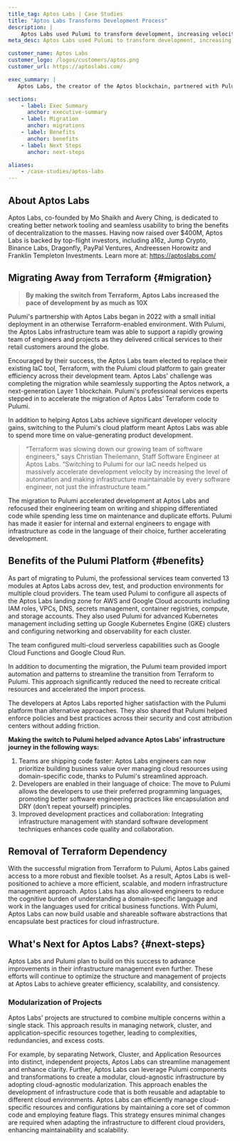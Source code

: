 ```yaml
---
title_tag: Aptos Labs | Case Studies
title: "Aptos Labs Transforms Development Process"
description: |
    Aptos Labs used Pulumi to transform development, increasing velocity by up to 10X while improving security, compliance, and cost control.
meta_desc: Aptos Labs used Pulumi to transform development, increasing velocity by up to 10X while improving security, compliance, and cost control.

customer_name: Aptos Labs
customer_logo: /logos/customers/aptos.png
customer_url: https://aptoslabs.com/

exec_summary: |
   Aptos Labs, the creator of the Aptos blockchain, partnered with Pulumi in 2022 to transform their development process and replace Terraform. By adopting Pulumi's cloud engineering platform, Aptos Labs increased development velocity by up to 10X, improved security, compliance, and cost control, and empowered developers to use their preferred programming languages. Pulumi's professional services team migrated Aptos Labs' existing Terraform code, configured the Aptos landing zones for AWS and Google Cloud, and set up Kubernetes clusters and serverless functions. Aptos Labs is now positioned for greater efficiency and scalability, with plans to further modularize projects using Pulumi to reduce complexity, increase code reuse, and enhance flexibility across different cloud environments.

sections:
    - label: Exec Summary
      anchor: executive-summary
    - label: Migration
      anchor: migrations
    - label: Benefits
      anchor: benefits
    - label: Next Steps
      anchor: next-steps

aliases:
    - /case-studies/aptos-labs
---
```


## About Aptos Labs

Aptos Labs, co-founded by Mo Shaikh and Avery Ching, is dedicated to creating better network tooling and seamless usability to bring the benefits of decentralization to the masses. Having now raised over $400M, Aptos Labs is backed by top-flight investors, including a16z, Jump Crypto, Binance Labs, Dragonfly, PayPal Ventures, Andreessen Horowitz and Franklin Templeton Investments. Learn more at: https://aptoslabs.com/

## Migrating Away from Terraform {#migration}

> **By making the switch from Terraform, Aptos Labs increased the pace of development by as much as 10X**

Pulumi's partnership with Aptos Labs began in 2022 with a small initial deployment in an otherwise Terraform-enabled environment. With Pulumi, the Aptos Labs infrastructure team was able to support a rapidly growing team of engineers and projects as they delivered critical services to their retail customers around the globe.

Encouraged by their success, the Aptos Labs team elected to replace their existing IaC tool, Terraform, with the Pulumi cloud platform to gain greater efficiency across their development team. Aptos Labs' challenge was completing the migration while seamlessly supporting the Aptos network, a next-generation Layer 1 blockchain. Pulumi's professional services experts stepped in to accelerate the migration of Aptos Labs’ Terraform code to Pulumi.

In addition to helping Aptos Labs achieve significant developer velocity gains, switching to the Pulumi's cloud platform meant Aptos Labs was able to spend more time on value-generating product development.

> “Terraform was slowing down our growing team of software engineers,” says Christian Theilemann, Staff Software Engineer at Aptos Labs. “Switching to Pulumi for our IaC needs helped us massively accelerate development velocity by increasing the level of automation and making infrastructure maintainable by every software engineer, not just the infrastructure team.”

The migration to Pulumi accelerated development at Aptos Labs and refocused their engineering team on writing and shipping differentiated code while spending less time on maintenance and duplicate efforts. Pulumi has made it easier for internal and external engineers to engage with infrastructure as code in the language of their choice, further accelerating development.

## Benefits of the Pulumi Platform {#benefits}

As part of migrating to Pulumi, the professional services team converted 13 modules at Aptos Labs across dev, test, and production environments for multiple cloud providers. The team used Pulumi to configure all aspects of the Aptos Labs landing zone for AWS and Google Cloud accounts including IAM roles, VPCs, DNS, secrets management, container registries, compute, and storage accounts. They also used Pulumi for advanced Kubernetes management including setting up Google Kubernetes Engine (GKE) clusters and configuring networking and observability for each cluster.

The team configured multi-cloud serverless capabilities such as Google Cloud Functions and Google Cloud Run.

In addition to documenting the migration, the Pulumi team provided import automation and patterns to streamline the transition from Terraform to Pulumi. This approach significantly reduced the need to recreate critical resources and accelerated the import process.

The developers at Aptos Labs reported higher satisfaction with the Pulumi platform than alternative approaches. They also shared that Pulumi helped enforce policies and best practices across their security and cost attribution centers without adding friction.

**Making the switch to Pulumi helped advance Aptos Labs' infrastructure journey in the following ways:**

1. Teams are shipping code faster: Aptos Labs engineers can now prioritize building business value over managing cloud resources using domain-specific code, thanks to Pulumi's streamlined approach.
2. Developers are enabled in their language of choice: The move to Pulumi allows the developers to use their preferred programming languages, promoting better software engineering practices like encapsulation and DRY (don’t repeat yourself) principles.
3. Improved development practices and collaboration: Integrating infrastructure management with standard software development techniques enhances code quality and collaboration.

## Removal of Terraform Dependency

With the successful migration from Terraform to Pulumi, Aptos Labs gained access to a more robust and flexible toolset. As a result, Aptos Labs is well-positioned to achieve a more efficient, scalable, and modern infrastructure management approach. Aptos Labs has also allowed engineers to reduce the cognitive burden of understanding a domain-specific language and work in the languages used for critical business functions. With Pulumi, Aptos Labs can now build usable and shareable software abstractions that encapsulate best practices for cloud infrastructure.

## What's Next for Aptos Labs? {#next-steps}

Aptos Labs and Pulumi plan to build on this success to advance improvements in their infrastructure management even further. These efforts will continue to optimize the structure and management of projects at Aptos Labs to achieve greater efficiency, scalability, and consistency.

### Modularization of Projects

Aptos Labs' projects are structured to combine multiple concerns within a single stack. This approach results in managing network, cluster, and application-specific resources together, leading to complexities, redundancies, and excess costs.

For example, by separating Network, Cluster, and Application Resources into distinct, independent projects, Aptos Labs can streamline management and enhance clarity. Further, Aptos Labs can leverage Pulumi components and transformations to create a modular, cloud-agnostic infrastructure by adopting cloud-agnostic modularization. This approach enables the development of infrastructure code that is both reusable and adaptable to different cloud environments. Aptos Labs can efficiently manage cloud-specific resources and configurations by maintaining a core set of common code and employing feature flags. This strategy ensures minimal changes are required when adapting the infrastructure to different cloud providers, enhancing maintainability and scalability.
